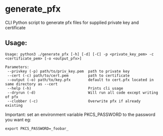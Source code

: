 # generate_pfx
CLI Python script to generate pfx files for supplied private key and certificate

## Usage:

```text
Usage: python3 ./generate_pfx [-h] [-d] [-C] -p <private_key_pem> -c <certificate_pem> [-o <output_pfx>]

Parameters:
 --privkey (-p) path/to/priv_key.pem  path to private key
 --cert (-c) path/to/cert.pem         path to certificate
 --output (-o) path/to/key.pfx        default to cert.pfx located in same directory as --cert
 --help (-h)                          Prints cli usage
 --dryrun (-d)                        Will run all code except writing of pfx
 --clobber (-c)                       Overwrite pfx if already existing
```
Important: set an environment variable PKCS_PASSWORD to the password you want eg:

```export PKCS_PASSWORD=_foobar_```
